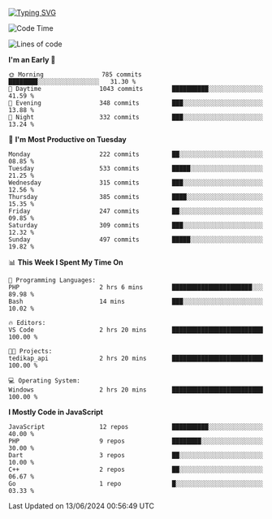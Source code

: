 [![Typing SVG](https://readme-typing-svg.demolab.com?font=Fira+Code&pause=1000&color=F7F7F7&random=false&width=435&lines=Hi+%F0%9F%91%8B%2C+I'm+Rafiu+Sidqi;Junior+Backend+Developer)](https://git.io/typing-svg)
<!--START_SECTION:waka-->
![Code Time](http://img.shields.io/badge/Code%20Time-240%20hrs%2017%20mins-blue)

![Lines of code](https://img.shields.io/badge/From%20Hello%20World%20I%27ve%20Written-1.1%20million%20lines%20of%20code-blue)

**I'm an Early 🐤** 

```text
🌞 Morning                785 commits         ████████░░░░░░░░░░░░░░░░░   31.30 % 
🌆 Daytime                1043 commits        ██████████░░░░░░░░░░░░░░░   41.59 % 
🌃 Evening                348 commits         ███░░░░░░░░░░░░░░░░░░░░░░   13.88 % 
🌙 Night                  332 commits         ███░░░░░░░░░░░░░░░░░░░░░░   13.24 % 
```
📅 **I'm Most Productive on Tuesday** 

```text
Monday                   222 commits         ██░░░░░░░░░░░░░░░░░░░░░░░   08.85 % 
Tuesday                  533 commits         █████░░░░░░░░░░░░░░░░░░░░   21.25 % 
Wednesday                315 commits         ███░░░░░░░░░░░░░░░░░░░░░░   12.56 % 
Thursday                 385 commits         ████░░░░░░░░░░░░░░░░░░░░░   15.35 % 
Friday                   247 commits         ██░░░░░░░░░░░░░░░░░░░░░░░   09.85 % 
Saturday                 309 commits         ███░░░░░░░░░░░░░░░░░░░░░░   12.32 % 
Sunday                   497 commits         █████░░░░░░░░░░░░░░░░░░░░   19.82 % 
```


📊 **This Week I Spent My Time On** 

```text
💬 Programming Languages: 
PHP                      2 hrs 6 mins        ██████████████████████░░░   89.98 % 
Bash                     14 mins             ███░░░░░░░░░░░░░░░░░░░░░░   10.02 % 

🔥 Editors: 
VS Code                  2 hrs 20 mins       █████████████████████████   100.00 % 

🐱‍💻 Projects: 
tedikap_api              2 hrs 20 mins       █████████████████████████   100.00 % 

💻 Operating System: 
Windows                  2 hrs 20 mins       █████████████████████████   100.00 % 
```

**I Mostly Code in JavaScript** 

```text
JavaScript               12 repos            ██████████░░░░░░░░░░░░░░░   40.00 % 
PHP                      9 repos             ████████░░░░░░░░░░░░░░░░░   30.00 % 
Dart                     3 repos             ██░░░░░░░░░░░░░░░░░░░░░░░   10.00 % 
C++                      2 repos             ██░░░░░░░░░░░░░░░░░░░░░░░   06.67 % 
Go                       1 repo              █░░░░░░░░░░░░░░░░░░░░░░░░   03.33 % 
```




 Last Updated on 13/06/2024 00:56:49 UTC
<!--END_SECTION:waka-->
